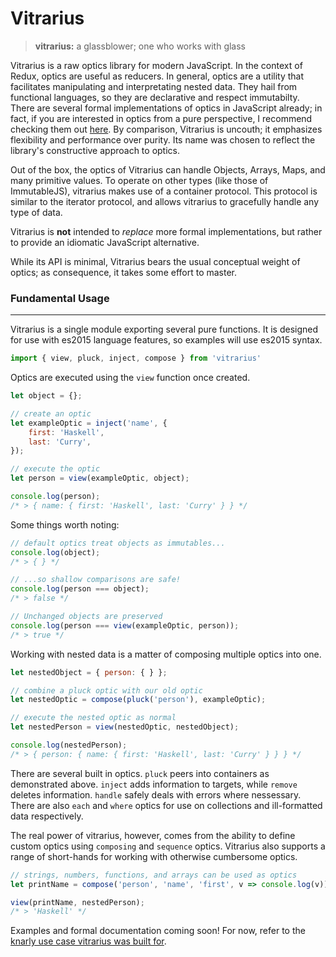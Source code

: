 # **Vitrarius**

> **vitrarius:** a glassblower; one who works with glass

Vitrarius is a raw optics library for modern JavaScript. In the context of Redux, optics are useful as reducers. In general, optics are a utility that facilitates manipulating and interpretating nested data. They hail from functional languages, so they are declarative and respect immutabilty. There are several formal implementations of optics in JavaScript already; in fact, if you are interested in optics from a pure perspective, I recommend checking them out [here](https://www.npmjs.com/package/partial.lenses). By comparison, Vitrarius is uncouth; it emphasizes flexibility and performance over purity. Its name was chosen to reflect the library's constructive approach to optics. 

Out of the box, the optics of Vitrarius can handle Objects, Arrays, Maps, and many primitive values. To operate on other types (like those of ImmutableJS), vitrarius makes use of a container protocol. This protocol is similar to the iterator protocol, and allows vitrarius to gracefully handle any type of data. 

Vitrarius is __not__ intended to _replace_ more formal implementations, but rather to provide an idiomatic JavaScript alternative. 

While its API is minimal, Vitrarius bears the usual conceptual weight of optics; as consequence, it takes some effort to master.



### **Fundamental Usage**
--------------------

Vitrarius is a single module exporting several pure functions. It is designed for use with es2015 language features, so examples will use es2015 syntax.

``` javascript
import { view, pluck, inject, compose } from 'vitrarius'
```

Optics are executed using the `view` function once created.

``` javascript
let object = {};

// create an optic
let exampleOptic = inject('name', {
    first: 'Haskell',
    last: 'Curry',
});

// execute the optic
let person = view(exampleOptic, object);

console.log(person);
/* > { name: { first: 'Haskell', last: 'Curry' } } */
```

Some things worth noting:

``` javascript
// default optics treat objects as immutables...
console.log(object);
/* > { } */

// ...so shallow comparisons are safe!
console.log(person === object);
/* > false */

// Unchanged objects are preserved
console.log(person === view(exampleOptic, person));
/* > true */
```

Working with nested data is a matter of composing multiple optics into one.

``` javascript
let nestedObject = { person: { } };

// combine a pluck optic with our old optic
let nestedOptic = compose(pluck('person'), exampleOptic);

// execute the nested optic as normal
let nestedPerson = view(nestedOptic, nestedObject);

console.log(nestedPerson);
/* > { person: { name: { first: 'Haskell', last: 'Curry' } } } */
```

There are several built in optics. `pluck` peers into containers as demonstrated above. `inject` adds information to targets, while `remove` deletes information. `handle` safely deals with errors where nessessary. There are also `each` and `where` optics for use on collections and ill-formatted data respectively.

The real power of vitrarius, however, comes from the ability to define custom optics using `composing` and `sequence` optics. Vitrarius also supports a range of short-hands for working with otherwise cumbersome optics.

``` javascript
// strings, numbers, functions, and arrays can be used as optics
let printName = compose('person', 'name', 'first', v => console.log(v));

view(printName, nestedPerson);
/* > 'Haskell' */
```

Examples and formal documentation coming soon! For now, refer to the [knarly use case vitrarius was built for](https://www.npmjs.com/package/silhouette).

